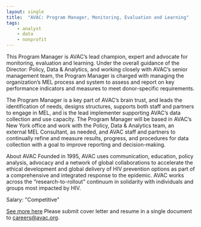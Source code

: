 ```yaml
---
layout: single
title:  "AVAC: Program Manager, Monitoring, Evaluation and Learning"
tags: 
    - analyst
    - data
    - nonprofit
---
```


This Program Manager is AVAC’s lead champion, expert and advocate for monitoring, evaluation and learning. Under the overall guidance of the Director: Policy, Data & Analytics, and working closely with AVAC’s senior management team, the Program Manager is charged with managing the organization’s MEL process and system to assess and report on key performance indicators and measures to meet donor-specific requirements.


The Program Manager is a key part of AVAC’s brain trust, and leads the identification of needs, designs structures, supports both staff and partners to engage in MEL, and is the lead implementer supporting AVAC’s data collection and use capacity. The Program Manager will be based in AVAC’s New York office and work with the Policy, Data & Analytics team, an external MEL Consultant, as needed, and AVAC staff and partners to continually refine and measure results, progress, and procedures for data collection with a goal to improve reporting and decision-making.


About AVAC
Founded in 1995, AVAC uses communication, education, policy analysis, advocacy and a network of global collaborations to accelerate the ethical development and global delivery of HIV prevention options as part of a comprehensive and integrated response to the epidemic. AVAC works across the “research-to-rollout” continuum in solidarity with individuals and groups most impacted by HIV.


Salary: "Competitive"


[See more here](https://www.avac.org/job-opportunities) Please submit cover letter and resume in a single document to careers@avac.org. 
